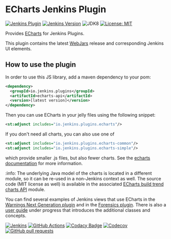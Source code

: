# ECharts Jenkins Plugin

[![Jenkins Plugin](https://img.shields.io/jenkins/plugin/v/echarts-api.svg?label=latest%20version)](https://plugins.jenkins.io/echarts-api)
[![Jenkins Version](https://img.shields.io/badge/Jenkins-2.138.4-green.svg?label=min.%20Jenkins)](https://jenkins.io/download/)
![JDK8](https://img.shields.io/badge/jdk-8-yellow.svg?label=min.%20JDK)
[![License: MIT](https://img.shields.io/badge/license-MIT-yellow.svg)](https://opensource.org/licenses/MIT)

Provides [ECharts](https://echarts.apache.org/en/index.html) for Jenkins Plugins.

This plugin contains the latest [WebJars](https://www.webjars.org) release and corresponding Jenkins UI elements. 

## How to use the plugin

In order to use this JS library, add a maven dependency to your pom:
```xml
<dependency>
  <groupId>io.jenkins.plugins</groupId>
  <artifactId>echarts-api</artifactId>
  <version>[latest version]</version>
</dependency>
```

Then you can use ECharts in your jelly files using the following snippet:
```xml
<st:adjunct includes="io.jenkins.plugins.echarts"/>
```
If you don't need all charts, you can also use one of
```xml
<st:adjunct includes="io.jenkins.plugins.echarts-common"/>
<st:adjunct includes="io.jenkins.plugins.echarts-simple"/>
```
which provide smaller .js files, but also fewer charts. See the [echarts documentation](https://echarts.apache.org/en/tutorial.html#Create%20Custom%20Build%20of%20ECharts)
for more information.
 
:info: The underlying Java model of the charts is located in a different module, so it can be re-used in
a non-Jenkins context as well. The source code (MIT license as well) is available in the associated 
[ECharts build trend charts API](https://github.com/uhafner/echarts-build-trends) module.
 
You can find several examples of Jenkins views that use ECharts in the 
[Warnings Next Generation plugin](https://github.com/jenkinsci/warnings-ng-plugin) and in the 
[Forensics plugin](https://github.com/jenkinsci/forensics-api-plugin). There is also a 
[user guide](https://github.com/jenkinsci/forensics-api-plugin/etc/PluginGuide.adoc) 
under progress that introduces the additional classes and concepts. 

[![Jenkins](https://ci.jenkins.io/job/Plugins/job/echarts-api-plugin/job/master/badge/icon)](https://ci.jenkins.io/job/Plugins/job/echarts-api-plugin/job/master/)
[![GitHub Actions](https://github.com/jenkinsci/echarts-api-plugin/workflows/GitHub%20Actions/badge.svg)](https://github.com/jenkinsci/echarts-api-plugin/actions)
[![Codacy Badge](https://api.codacy.com/project/badge/Grade/6956fdd7b6ca494c8f07694a18fc3091)](https://www.codacy.com/manual/uhafner/echarts-api-plugin?utm_source=github.com&amp;utm_medium=referral&amp;utm_content=jenkinsci/echarts-api-plugin&amp;utm_campaign=Badge_Grade)
[![Codecov](https://img.shields.io/codecov/c/github/jenkinsci/echarts-api-plugin.svg)](https://codecov.io/gh/jenkinsci/echarts-api-plugin)
[![GitHub pull requests](https://img.shields.io/github/issues-pr/jenkinsci/echarts-api-plugin.svg)](https://github.com/jenkinsci/echarts-api-plugin/pulls)

